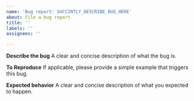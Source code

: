 ```yaml
---
name: 'Bug report: SUCCINTLY_DESCRIBE_BUG_HERE'
about: File a bug report
title: ''
labels: ''
assignees: ''

---
```


**Describe the bug**
A clear and concise description of what the bug is.

**To Reproduce**
If applicable, please provide a simple example that triggers this bug.

**Expected behavior**
A clear and concise description of what you expected to happen.
